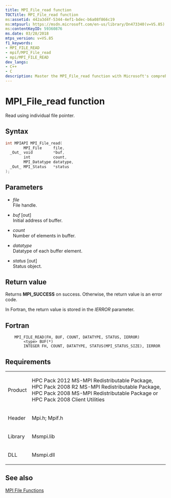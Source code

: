 ```yaml
---
title: MPI_File_read function
TOCTitle: MPI_File_read function
ms:assetid: 442a3d4f-5344-4ef1-bdec-b6a08f866c19
ms:mtpsurl: https://msdn.microsoft.com/en-us/library/Dn473340(v=VS.85)
ms:contentKeyID: 59360876
ms.date: 03/28/2018
mtps_version: v=VS.85
f1_keywords:
- MPI_FILE_READ
- mpif/MPI_File_read
- mpi/MPI_FILE_READ
dev_langs:
- C++
- C
description: Master the MPI_File_read function with Microsoft's comprehensive guide. Learn syntax, parameters, return values, and more. Perfect for HPC Pack users.
---
```


# MPI\_File\_read function

Read using individual file pointer.

## Syntax

``` c++
int MPIAPI MPI_File_read(
        MPI_File     file,
  _Out_ void         *buf,
        int          count,
        MPI_Datatype datatype,
  _Out_ MPI_Status   *status
);
```

## Parameters

  - *file*  
    File handle.

  - *buf* \[out\]  
    Initial address of buffer.

  - *count*  
    Number of elements in buffer.

  - *datatype*  
    Datatype of each buffer element.

  - *status* \[out\]  
    Status object.

## Return value

Returns **MPI\_SUCCESS** on success. Otherwise, the return value is an error code.

In Fortran, the return value is stored in the *IERROR* parameter.

## Fortran

``` FORTRAN
    MPI_FILE_READ(FH, BUF, COUNT, DATATYPE, STATUS, IERROR)
        <type> BUF(*)
        INTEGER FH, COUNT, DATATYPE, STATUS(MPI_STATUS_SIZE), IERROR
```

## Requirements

<table>
<colgroup>
<col/>
<col/>
</colgroup>
<tbody>
<tr class="odd">
<td><p>Product</p></td>
<td><p>HPC Pack 2012 MS-MPI Redistributable Package, HPC Pack 2008 R2 MS-MPI Redistributable Package, HPC Pack 2008 MS-MPI Redistributable Package or HPC Pack 2008 Client Utilities</p></td>
</tr>
<tr class="even">
<td><p>Header</p></td>
<td>Mpi.h;
Mpif.h</td>
</tr>
<tr class="odd">
<td><p>Library</p></td>
<td>Msmpi.lib</td>
</tr>
<tr class="even">
<td><p>DLL</p></td>
<td>Msmpi.dll</td>
</tr>
</tbody>
</table>


## See also

[MPI File Functions](mpi-file-functions.md)

